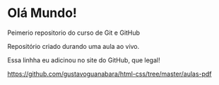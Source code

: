 # Olá Mundo!
 Peimerio repositorio do curso de Git e GitHub

Repositório criado durando uma aula ao vivo.

Essa linhha eu adicinou no site do GitHub, que legal!



https://github.com/gustavoguanabara/html-css/tree/master/aulas-pdf
